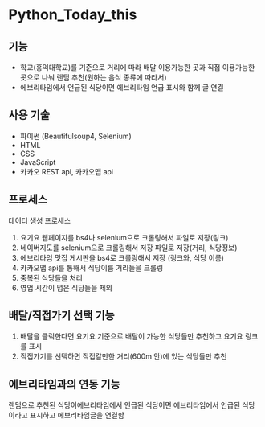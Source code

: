 # Python_Today_this

## 기능 
- 학교(홍익대학교)를 기준으로 거리에 따라 배달 이용가능한 곳과 직접 이용가능한 곳으로 나눠 랜덤 추천(원하는 음식 종류에 따라서)
- 에브리타임에서 언급된 식당이면 에브리타임 언급 표시와 함께 글 연결

## 사용 기술 
- 파이썬 (Beautifulsoup4, Selenium)
- HTML
- CSS 
- JavaScript
- 카카오 REST api, 카카오맵 api

## 프로세스 
데이터 생성 프로세스
1. 요기요 웹페이지를 bs4나 selenium으로 크롤링해서 파일로 저장(링크)
2. 네이버지도를 selenium으로 크롤링해서 저장 파일로 저장(거리, 식당정보)
3. 에브리타임 맛집 게시판을 bs4로 크롤링해서 저장 (링크와, 식당 이름)
4. 카카오맵 api를 통해서 식당이름 거리들을 크롤링
5. 중복된 식당들을 처리
6. 영업 시간이 넘은 식당들을 제외

## 배달/직접가기 선택 기능

1. 배달을 클릭한다면 요기요 기준으로 배달이 가능한 식당들만 추천하고 요기요 링크를 표시
2. 직접가기를 선택하면 직접갈만한 거리(600m 안)에 있는 식당들만 추천

## 에브리타임과의 연동 기능
랜덤으로 추천된 식당이에브리타임에서 언급된 식당이면 에브리타임에서 언급된 식당이라고 표시하고 에브리타임글을 연결함
